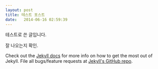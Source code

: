 ```yaml
---
layout: post
title: 테스트 포스트
date:   2014-06-16 02:59:39
---
```


테스트로 쓴 글입니다.

잘 나오는지 확인.

Check out the [Jekyll docs][jekyll] for more info on how to get the most out of Jekyll. File all bugs/feature requests at [Jekyll's GitHub repo][jekyll-gh].

[jekyll-gh]: https://github.com/jekyll/jekyll
[jekyll]:    http://jekyllrb.com